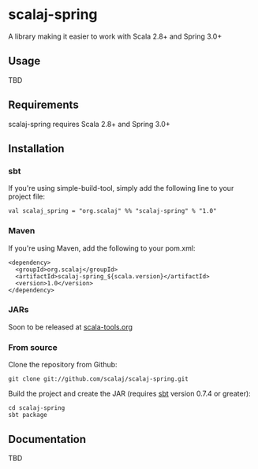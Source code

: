 # scalaj-spring

A library making it easier to work with Scala 2.8+ and Spring 3.0+

## Usage

TBD

## Requirements

scalaj-spring requires Scala 2.8+ and Spring 3.0+

## Installation

### sbt

If you're using simple-build-tool, simply add the following line to your project file:

    val scalaj_spring = "org.scalaj" %% "scalaj-spring" % "1.0"

### Maven

If you're using Maven, add the following to your pom.xml:

    <dependency>
      <groupId>org.scalaj</groupId>
      <artifactId>scalaj-spring_${scala.version}</artifactId>
      <version>1.0</version>
    </dependency>

### JARs

Soon to be released at [scala-tools.org](http://www.scala-tools.org/repo-releases/org/scalaj/scalaj-spring_2.8.0/1.0/)

### From source

Clone the repository from Github:

    git clone git://github.com/scalaj/scalaj-spring.git

Build the project and create the JAR (requires [sbt](http://code.google.com/p/simple-build-tool/) version 0.7.4 or greater):

    cd scalaj-spring
    sbt package

## Documentation

TBD